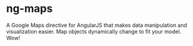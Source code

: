 ng-maps
==============

A Google Maps directive for AngularJS that makes data manipulation and visualization easier. Map objects dynamically change to fit your model. Wow!
